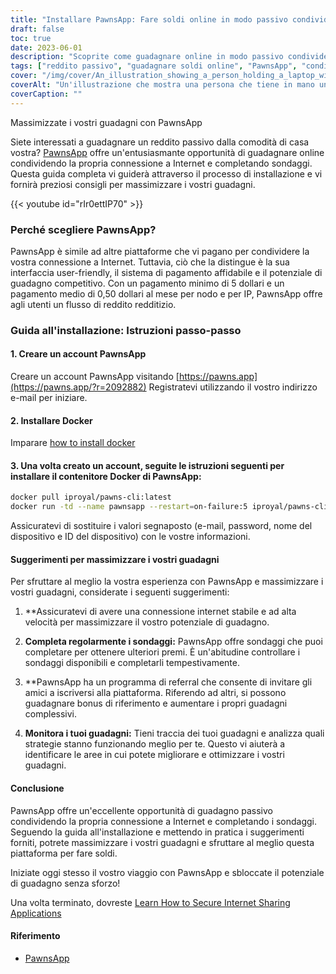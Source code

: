 ```yaml
---
title: "Installare PawnsApp: Fare soldi online in modo passivo condividendo Internet"
draft: false
toc: true
date: 2023-06-01
description: "Scoprite come guadagnare online in modo passivo condividendo la vostra connessione a Internet e completando i sondaggi con PawnsApp."
tags: ["reddito passivo", "guadagnare soldi online", "PawnsApp", "condivisione di internet", "completamento del sondaggio", "pagamento minimo", "pagamento medio", "guadagnare online", "attività secondaria", "lavorare da casa", "guadagnare premi", "monetizzare internet", "condivisione digitale", "generazione di reddito", "indipendenza finanziaria", "guadagnare un reddito extra", "sondaggi online", "reddito basato sulla tecnologia", "strategia di monetizzazione", "economia digitale", "rete peer-to-peer", "flusso di reddito", "Internet a casa", "opportunità di guadagno", "utilizzo di internet", "premi del sondaggio", "fare soldi online", "soldi facili", "premi digitali", "monetizzazione di internet", "guadagni passivi"]
cover: "/img/cover/An_illustration_showing_a_person_holding_a_laptop_with_a_money.png"
coverAlt: "Un'illustrazione che mostra una persona che tiene in mano un computer portatile con un simbolo di denaro sullo schermo, che rappresenta il guadagno passivo attraverso la condivisione di Internet e il completamento di sondaggi con PawnsApp."
coverCaption: ""
---
```

 Massimizzate i vostri guadagni con PawnsApp

Siete interessati a guadagnare un reddito passivo dalla comodità di casa vostra? [PawnsApp](https://pawns.app/?r=2092882) offre un'entusiasmante opportunità di guadagnare online condividendo la propria connessione a Internet e completando sondaggi. Questa guida completa vi guiderà attraverso il processo di installazione e vi fornirà preziosi consigli per massimizzare i vostri guadagni.

{{< youtube id="rIr0ettIP70" >}}

### Perché scegliere PawnsApp?

PawnsApp è simile ad altre piattaforme che vi pagano per condividere la vostra connessione a Internet. Tuttavia, ciò che la distingue è la sua interfaccia user-friendly, il sistema di pagamento affidabile e il potenziale di guadagno competitivo. Con un pagamento minimo di 5 dollari e un pagamento medio di 0,50 dollari al mese per nodo e per IP, PawnsApp offre agli utenti un flusso di reddito redditizio.

### Guida all'installazione: Istruzioni passo-passo

#### 1. Creare un account PawnsApp

Creare un account PawnsApp visitando [https://pawns.app](https://pawns.app/?r=2092882) Registratevi utilizzando il vostro indirizzo e-mail per iniziare.

#### 2. Installare Docker

Imparare [how to install docker](https://simeononsecurity.com/other/creating-profitable-low-powered-crypto-miners/#installing-docker)

#### 3. Una volta creato un account, seguite le istruzioni seguenti per installare il contenitore Docker di PawnsApp:

```bash
docker pull iproyal/pawns-cli:latest
docker run -td --name pawnsapp --restart=on-failure:5 iproyal/pawns-cli:latest -email=email@example.com -password=change_me -device-name=raspberrypi -device-id=raspberrypi1 -accept-tos
```
Assicuratevi di sostituire i valori segnaposto (e-mail, password, nome del dispositivo e ID del dispositivo) con le vostre informazioni.

#### Suggerimenti per massimizzare i vostri guadagni

Per sfruttare al meglio la vostra esperienza con PawnsApp e massimizzare i vostri guadagni, considerate i seguenti suggerimenti:

1. **Assicuratevi di avere una connessione internet stabile e ad alta velocità per massimizzare il vostro potenziale di guadagno.

2. **Completa regolarmente i sondaggi:** PawnsApp offre sondaggi che puoi completare per ottenere ulteriori premi. È un'abitudine controllare i sondaggi disponibili e completarli tempestivamente.

3. **PawnsApp ha un programma di referral che consente di invitare gli amici a iscriversi alla piattaforma. Riferendo ad altri, si possono guadagnare bonus di riferimento e aumentare i propri guadagni complessivi.

4. **Monitora i tuoi guadagni:** Tieni traccia dei tuoi guadagni e analizza quali strategie stanno funzionando meglio per te. Questo vi aiuterà a identificare le aree in cui potete migliorare e ottimizzare i vostri guadagni.

#### Conclusione

PawnsApp offre un'eccellente opportunità di guadagno passivo condividendo la propria connessione a Internet e completando i sondaggi. Seguendo la guida all'installazione e mettendo in pratica i suggerimenti forniti, potrete massimizzare i vostri guadagni e sfruttare al meglio questa piattaforma per fare soldi.

Iniziate oggi stesso il vostro viaggio con PawnsApp e sbloccate il potenziale di guadagno senza sforzo!

Una volta terminato, dovreste [Learn How to Secure Internet Sharing Applications](https://simeononsecurity.com/other/how-to-secure-internet-sharing-applications/)

#### Riferimento
- [PawnsApp](https://pawns.app/?r=2092882)
